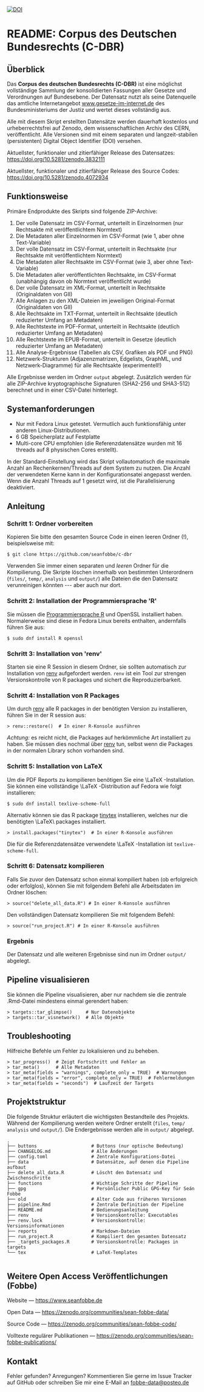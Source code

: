 [![DOI](https://zenodo.org/badge/doi/10.5281/zenodo.3832111.svg)](https://doi.org/10.5281/zenodo.3832111)

# README: Corpus des Deutschen Bundesrechts (C-DBR)


## Überblick

Das **Corpus des deutschen Bundesrechts (C-DBR)** ist eine möglichst vollständige Sammlung der konsolidierten Fassungen aller Gesetze und Verordnungen auf Bundesebene. Der Datensatz nutzt als seine Datenquelle das amtliche Internetangebot www.gesetze-im-internet.de des Bundesministeriums der Justiz und wertet dieses vollständig aus.

Alle mit diesem Skript erstellten Datensätze werden dauerhaft kostenlos und urheberrechtsfrei auf Zenodo, dem wissenschaftlichen Archiv des CERN, veröffentlicht. Alle Versionen sind mit einem separaten und langzeit-stabilen (persistenten) Digital Object Identifier (DOI) versehen.

Aktuellster, funktionaler und zitierfähiger Release des Datensatzes: https://doi.org/10.5281/zenodo.3832111

Aktuellster, funktionaler und zitierfähiger Release des Source Codes: https://doi.org/10.5281/zenodo.4072934



## Funktionsweise

Primäre Endprodukte des Skripts sind folgende ZIP-Archive:

1. Der volle Datensatz im CSV-Format, unterteilt in Einzelnormen (nur Rechtsakte mit veröffentlichtem Normtext)
2. Die Metadaten aller Einzelnormen im CSV-Format (wie 1, aber ohne Text-Variable)
3. Der volle Datensatz im CSV-Format, unterteilt in Rechtsakte (nur Rechtsakte mit veröffentlichtem Normtext)
4. Die Metadaten aller Rechtsakte im CSV-Format (wie 3, aber ohne Text-Variable)
5. Die Metadaten aller veröffentlichten Rechtsakte, im CSV-Format (unabhängig davon ob Normtext veröffentlicht wurde)
6. Der volle Datensatz im XML-Format, unterteilt in Rechtsakte (Originaldaten von GII)
7. Alle Anlagen zu den XML-Dateien im jeweiligen Original-Format (Originaldaten von GII)
8. Alle Rechtsakte im TXT-Format, unterteilt in Rechtsakte (deutlich reduzierter Umfang an Metadaten)
9. Alle Rechtstexte im PDF-Format, unterteilt in Rechtsakte (deutlich reduzierter Umfang an Metadaten)
10. Alle Rechtstexte im EPUB-Format, unterteilt in Gesetze (deutlich reduzierter Umfang an Metadaten)
11. Alle Analyse-Ergebnisse (Tabellen als CSV, Grafiken als PDF und PNG)
12. Netzwerk-Strukturen (Adjazenzmatrizen, Edgelists, GraphML, und Netzwerk-Diagramme) für alle Rechtsakte (experimentell!)

Alle Ergebnisse werden im Ordner `output` abgelegt. Zusätzlich werden für alle ZIP-Archive kryptographische Signaturen (SHA2-256 und SHA3-512) berechnet und in einer CSV-Datei hinterlegt.


## Systemanforderungen

- Nur mit Fedora Linux getestet. Vermutlich auch funktionsfähig unter anderen Linux-Distributionen.
- 6 GB Speicherplatz auf Festplatte
- Multi-core CPU empfohlen (die Referenzdatensätze wurden mit 16 threads auf 8 physischen Cores erstellt). 


In der Standard-Einstellung wird das Skript vollautomatisch die maximale Anzahl an Rechenkernen/Threads auf dem System zu nutzen. Die Anzahl der verwendeten Kerne kann in der Konfigurationsatei angepasst werden. Wenn die Anzahl Threads auf 1 gesetzt wird, ist die Parallelisierung deaktiviert.



## Anleitung


### Schritt 1: Ordner vorbereiten

Kopieren Sie bitte den gesamten Source Code in einen leeren Ordner (!), beispielsweise mit:

```
$ git clone https://github.com/seanfobbe/c-dbr
```

Verwenden Sie immer einen separaten und *leeren* Ordner für die Kompilierung. Die Skripte löschen innerhalb von bestimmten Unterordnern (`files/`, `temp/`, `analysis` und `output/`) alle Dateien die den Datensatz verunreinigen könnten --- aber auch nur dort.



### Schritt 2: Installation der Programmiersprache 'R'

Sie müssen die [Programmiersprache R](https://www.r-project.org/) und OpenSSL installiert haben. Normalerweise sind diese in Fedora Linux bereits enthalten, andernfalls führen Sie aus:

```
$ sudo dnf install R openssl
```



### Schritt 3: Installation von 'renv'

Starten sie eine R Session in diesem Ordner, sie sollten automatisch zur Installation von [renv](https://rstudio.github.io/renv/articles/renv.html) aufgefordert werden. `renv` ist ein Tool zur strengen Versionskontrolle von R packages und sichert die Reproduzierbarkeit.





### Schritt 4: Installation von R Packages

Um durch [renv](https://rstudio.github.io/renv/articles/renv.html) alle R packages in der benötigten Version zu installieren, führen Sie in der R session aus:

```
> renv::restore()  # In einer R-Konsole ausführen
```

*Achtung:* es reicht nicht, die Packages auf herkömmliche Art installiert zu haben. Sie müssen dies nochmal über [renv](https://rstudio.github.io/renv/articles/renv.html) tun, selbst wenn die Packages in der normalen Library schon vorhanden sind.



### Schritt 5: Installation von LaTeX

Um die PDF Reports zu kompilieren benötigen Sie eine \LaTeX -Installation. Sie können eine vollständige \LaTeX -Distribution auf Fedora wie folgt installieren:

```
$ sudo dnf install texlive-scheme-full
```

Alternativ können sie das R package [tinytex](https://yihui.org/tinytex/) installieren, welches nur die benötigten \LaTeX\ packages installiert.

```
> install.packages("tinytex")  # In einer R-Konsole ausführen
```

Die für die Referenzdatensätze verwendete \LaTeX -Installation ist `texlive-scheme-full`.





### Schritt 6: Datensatz kompilieren

Falls Sie zuvor den Datensatz schon einmal kompiliert haben (ob erfolgreich oder erfolglos), können Sie mit folgendem Befehl alle Arbeitsdaten im Ordner löschen:

```
> source("delete_all_data.R") # In einer R-Konsole ausführen
```


Den vollständigen Datensatz kompilieren Sie mit folgendem Befehl:

```
> source("run_project.R") # In einer R-Konsole ausführen
```



### Ergebnis

Der Datensatz und alle weiteren Ergebnisse sind nun im Ordner `output/` abgelegt.





## Pipeline visualisieren

Sie können die Pipeline visualisieren, aber nur nachdem sie die zentrale .Rmd-Datei mindestens einmal gerendert haben:

```
> targets::tar_glimpse()     # Nur Datenobjekte
> targets::tar_visnetwork()  # Alle Objekte
```





## Troubleshooting

Hilfreiche Befehle um Fehler zu lokalisieren und zu beheben.

```
> tar_progress()  # Zeigt Fortschritt und Fehler an
> tar_meta()      # Alle Metadaten
> tar_meta(fields = "warnings", complete_only = TRUE)  # Warnungen
> tar_meta(fields = "error", complete_only = TRUE)  # Fehlermeldungen
> tar_meta(fields = "seconds")  # Laufzeit der Targets
```



## Projektstruktur

Die folgende Struktur erläutert die wichtigsten Bestandteile des Projekts. Während der Kompilierung werden weitere Ordner erstellt (`files`, `temp/` `analysis` und `output/`). Die Endergebnisse werden alle in `output/` abgelegt.

 
``` 
.
├── buttons                    # Buttons (nur optische Bedeutung)
├── CHANGELOG.md               # Alle Änderungen
├── config.toml                # Zentrale Konfigurations-Datei
├── data                       # Datensätze, auf denen die Pipeline aufbaut
├── delete_all_data.R          # Löscht den Datensatz und Zwischenschritte
├── functions                  # Wichtige Schritte der Pipeline
├── gpg                        # Persönlicher Public GPG-Key für Seán Fobbe
├── old                        # Alter Code aus früheren Versionen
├── pipeline.Rmd               # Zentrale Definition der Pipeline
├── README.md                  # Bedienungsanleitung
├── renv                       # Versionskontrolle: Executables
├── renv.lock                  # Versionskontrolle: Versionsinformationen
├── reports                    # Markdown-Dateien
├── run_project.R              # Kompiliert den gesamten Datensatz
├── _targets_packages.R        # Versionskontrolle: Packages in targets
└── tex                        # LaTeX-Templates


``` 




 

## Weitere Open Access Veröffentlichungen (Fobbe)

Website — https://www.seanfobbe.de

Open Data  —  https://zenodo.org/communities/sean-fobbe-data/

Source Code  —  https://zenodo.org/communities/sean-fobbe-code/

Volltexte regulärer Publikationen  —  https://zenodo.org/communities/sean-fobbe-publications/



## Kontakt

Fehler gefunden? Anregungen? Kommentieren Sie gerne im Issue Tracker auf GitHub oder schreiben Sie mir eine E-Mail an [fobbe-data@posteo.de](fobbe-data@posteo.de)


